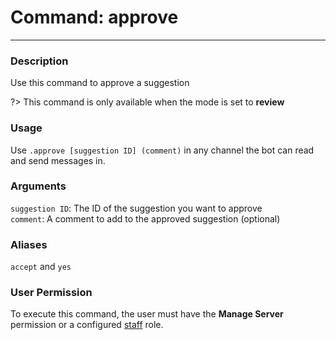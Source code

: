 # Command: approve
---
### Description
Use this command to approve a suggestion 

?> This command is only available when the mode is set to **review**

### Usage
Use `.approve [suggestion ID] (comment)` in any channel the bot can read and send messages in.

### Arguments
`suggestion ID`: The ID of the suggestion you want to approve\
`comment`: A comment to add to the approved suggestion (optional) 

### Aliases
`accept` and `yes`

### User Permission
To execute this command, the user must have the **Manage Server** permission or a configured [staff](/config/staffroles.md) role.
